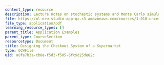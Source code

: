 ```yaml
---
content_type: resource
description: Lecture notes on stochastic systems and Monte Carlo simulation.
file: https://ol-ocw-studio-app-qa.s3.amazonaws.com/courses/1-010-uncertainty-in-engineering-fall-2008/a8fa7b3acb8ef5d3f5056fc9d25de82c_app_18.pdf
file_type: application/pdf
learning_resource_types: []
parent_title: Application Examples
parent_type: CourseSection
resourcetype: Document
title: Designing the Checkout System of a Supermarket
type: OCWFile
uid: a8fa7b3a-cb8e-f5d3-f505-6fc9d25de82c
---
```

